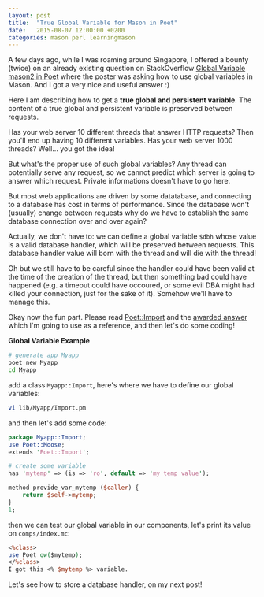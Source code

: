 ```yaml
---
layout: post
title:  "True Global Variable for Mason in Poet"
date:   2015-08-07 12:00:00 +0200
categories: mason perl learningmason
---
```

A few days ago, while I was roaming around Singapore, I offered a bounty (twice)
on an already existing question on StackOverflow [Global Variable mason2 in Poet](http://stackoverflow.com/questions/28281187/global-variable-mason2-in-poet)
 where the poster was asking how to use global variables in Mason. And I got a very nice and useful answer :)

Here I am describing how to get a **true global and persistent variable**.
The content of a true global and persistent variable is preserved between requests.

Has your web server 10 different threads that answer HTTP requests?
Then you'll end up having 10 different variables.
Has your web server 1000 threads? Well... you got the idea!

But what's the proper use of such global variables? Any thread can potentially serve any request,
so we cannot predict which server is going to answer which request.
Private informations doesn't have to go here.

But most web applications are driven by some datatabase, and connecting to a database has cost in terms of performance.
Since the database won't (usually) change between requests why do we have to establish the same database connection over and over again?

Actually, we don't have to: we can define a global variable `$dbh` whose value is a valid
database handler, which will be preserved between requests. This database handler value
will born with the thread and will die with the thread!

Oh but we still have to be careful since the handler could have been valid at the time
of the creation of the thread, but then something bad could have happened (e.g. a timeout could have occoured,
or some evil DBA might had killed your connection, just for the sake of it). Somehow we'll have to manage this.

Okay now the fun part. Please read [Poet::Import](https://metacpan.org/pod/Poet::Import)
and the [awarded answer](http://stackoverflow.com/a/31159329/833073) which I'm going to use as a reference,
and then let's do some coding!

**Global Variable Example**

````bash
# generate app Myapp
poet new Myapp
cd Myapp
````

add a class `Myapp::Import`, here's where we have to define our global variables:

````bash
vi lib/Myapp/Import.pm
````

and then let's add some code:

````perl
package Myapp::Import;
use Poet::Moose;
extends 'Poet::Import';

# create some variable
has 'mytemp' => (is => 'ro', default => 'my temp value');

method provide_var_mytemp ($caller) {
    return $self->mytemp;
}
1;
````

then we can test our global variable in our components, let's print its value on `comps/index.mc`:

````perl
<%class>
use Poet qw($mytemp);
</%class>
I got this <% $mytemp %> variable.
````

Let's see how to store a database handler, on my next post!
